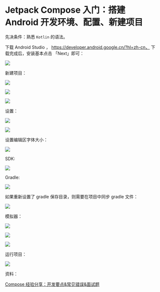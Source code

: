 # Jetpack Compose 入门：搭建 Android 开发环境、配置、新建项目

先决条件：熟悉 `Kotlin` 的语法。

下载 Android Studio ， https://developer.android.google.cn/?hl=zh-cn， 下载完成后，安装基本点击 「Next」即可：

![](./src/7Rot69MTY3sshOER0h6oBmTcQrp2Iuls7p0DyfEk.png)

新建项目：

![](./src/202306/TJ5QnOMoevvCytpUrqvMYtvNY2rVr0HbmlvuwWYz.png)

![](./src/202306/wqgSknkmmDMu4SwMunlpxnIOpWNEfyVwpEsfBJwd.png)

![](./src/202306/TGS4lAboJzzPWVbazGyR9rtTBFRe2EVsdmv8gYRJ.png)

设置：

![](./src/202306/4lpMXGBnQlRamjFe2oZUHwMnhORKv5eudI92hRMP.png)

![](./src/202306/JFbebYJFA0ym53QlA2leMboGef4HIOWR8Tl2phWU.png)

设置编辑区字体大小：

![](./src/202306/OlcIubLQaZK2Uu578tjEu3OjUYQ6vXmTRZXsqBRA.png)

SDK:

![](./src/202306/8Xvrgw6yfJ9IO2zA8haBwIUu5QuVFQUkV7DBJKbN.png)

Gradle:

![](./src/202306/3UL4L3M18WylBBCiOV3xQvIipqpNw9Vqn9vSfxx2.png)

如果重新设置了 gradle 保存目录，则需要在项目中同步 gradle 文件：

![](./src/202306/HdqYPz7ohAlR8n8CAJ3x7mafdyFpUM3xET4IWG9w.png)

模拟器：

![](./src/202306/VhBTDEISAOzLIplF7PYQieoM241Py5ehKm8mzmjp.png)

![](./src/202306/t5ZcbS7O2u4yuLZDCSMqlp4uFcdN6F0pGBNUp7zK.png)

![](./src/202306/xMnZWL0lSYvgYLXAHtoDJMXp8hLc7DEffOlzHQ3Q.png)

运行项目：

![](./src/202306/ACC7nTanFvFb5zV0USdJUdJhPh8qtwIaExCunz1N.png)


资料：

[Compose 经验分享：开发要点&常见错误&面试题](https://mp.weixin.qq.com/s/EqPiBBw7tnLRv0XpQzz5qQ)
